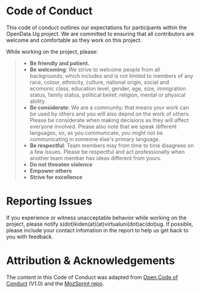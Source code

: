 # Code of Conduct
This code of conduct outlines our expectations for participants within the OpenData.Ug project. We are committed to ensuring that all contributors are welcome and comfortable as they work on this project. 

While working on the project, please:
> * **Be friendly and patient.**
> * **Be welcoming**: We strive to welcome people from all backgrounds, which includes and is not limited to members of any race, colour, ethnicity, culture, national origin, social and ecomonic class, education level, gender, age, size, immigration status, family status, political belief, religion, mental or physical ability.
> * **Be considerate**: We are a community; that means your work can be used by others and you will also depnd on the work of others. Please be considerate when making decisions as they will affect everyone involved. Please also note that we speak different languages, so, as you communicate, you might not be communicating in someone else's primary language.
> * **Be respectful**: Team members may from time to time disagreee on a few issues. Please be respectful and act professionally when another team member has ideas different from yours.
> * **Do not threaten violence**
> * **Empower others**
> * **Strive for excellence**

# Reporting Issues
If you experience or witness unacceptable behavior while working on the project, please notify s(dot)kiden(at)(at)virtualuni(dot)ac(dot)ug. If possible, please include your contact infomation in the report to help us get back to you with feedback. 

# Attribution & Acknowledgements
The content in this Code of Conduct was adapted from [Open Code of Conduct](http://todogroup.org/opencodeofconduct/) (V1.0) and the [MozSprint repo](https://github.com/MsKiden/mozsprint-repo-template/blob/master/CODE_OF_CONDUCT.md). 

